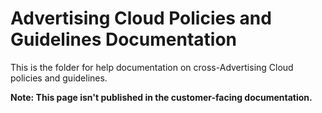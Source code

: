 # Advertising Cloud Policies and Guidelines Documentation

This is the folder for help documentation on cross-Advertising Cloud policies and guidelines.

**Note: This page isn't published in the customer-facing documentation.**
